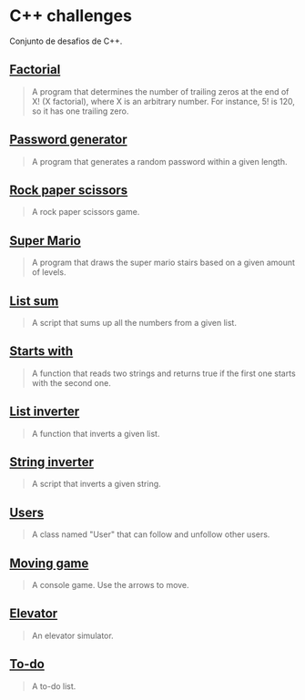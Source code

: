 # C++ challenges

Conjunto de desafios de C++.

## [Factorial](https://github.com/docafavarato/cpp-challenges/tree/main/Factorial/aula.cpp)
> A program that determines the number of trailing zeros at the end of X! (X factorial), where X is an arbitrary number. For instance, 5! is 120, so it has one trailing zero.
## [Password generator](https://github.com/docafavarato/cpp-challenges/tree/main/Password%20generator/aula.cpp)
> A program that generates a random password within a given length.
## [Rock paper scissors](https://github.com/docafavarato/cpp-challenges/tree/main/Rock%20paper%20scissors/main.cpp)
> A rock paper scissors game.
## [Super Mario](https://github.com/docafavarato/cpp-challenges/tree/main/Super%20Mario/main.cpp)
> A program that draws the super mario stairs based on a given amount of levels.
## [List sum](https://github.com/docafavarato/cpp-challenges/tree/main/List%20sum/main.cpp)
> A script that sums up all the numbers from a given list.
## [Starts with](https://github.com/docafavarato/cpp-challenges/tree/main/Starts%20with/main.cpp)
> A function that reads two strings and returns true if the first one starts with the second one.
## [List inverter](https://github.com/docafavarato/cpp-challenges/tree/main/List%20inverter/main.cpp)
> A function that inverts a given list.
## [String inverter](https://github.com/docafavarato/cpp-challenges/tree/main/String%20inverter/main.cpp)
> A script that inverts a given string.
## [Users](https://github.com/docafavarato/cpp-challenges/tree/main/Users/main.cpp)
> A class named "User" that can follow and unfollow other users.
## [Moving game](https://github.com/docafavarato/cpp-challenges/tree/main/Moving%20game/main.cpp)
> A console game. Use the arrows to move.
## [Elevator](https://github.com/docafavarato/cpp-challenges/tree/main/Elevator/main.cpp)
> An elevator simulator.
## [To-do](https://github.com/docafavarato/cpp-challenges/tree/main/To-do/main.cpp)
> A to-do list.